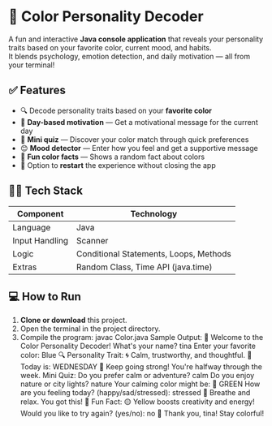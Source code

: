 # 🎨 Color Personality Decoder
A fun and interactive **Java console application** that reveals your personality traits based on your favorite color, current mood, and habits.  
It blends psychology, emotion detection, and daily motivation — all from your terminal!
## ✅ Features
- 🔍 Decode personality traits based on your **favorite color**
- 📅 **Day-based motivation** — Get a motivational message for the current day
- 🧠 **Mini quiz** — Discover your color match through quick preferences
- 😊 **Mood detector** — Enter how you feel and get a supportive message
- 🎨 **Fun color facts** — Shows a random fact about colors
- 🔁 Option to **restart** the experience without closing the app
## 🧑‍💻 Tech Stack
| Component        | Technology |
|------------------|------------|
| Language         | Java       |
| Input Handling   | Scanner    |
| Logic            | Conditional Statements, Loops, Methods
| Extras           | Random Class, Time API (java.time)
## 💻 How to Run
1. **Clone or download** this project.
2. Open the terminal in the project directory.
3. Compile the program:
   javac Color.java
Sample Output:
🎨 Welcome to the Color Personality Decoder!
What's your name? tina
Enter your favorite color: Blue
🔍 Personality Trait:
🌀 Calm, trustworthy, and thoughtful.
📅 Today is: WEDNESDAY
💪 Keep going strong! You're halfway through the week.
Mini Quiz:
Do you prefer calm or adventure? calm
Do you enjoy nature or city lights? nature
Your calming color might be: 💚 GREEN
How are you feeling today? (happy/sad/stressed): stressed
🧘 Breathe and relax. You got this!
🎨 Fun Fact: 🟡 Yellow boosts creativity and energy!
Would you like to try again? (yes/no): no
👋 Thank you, tina! Stay colorful!
